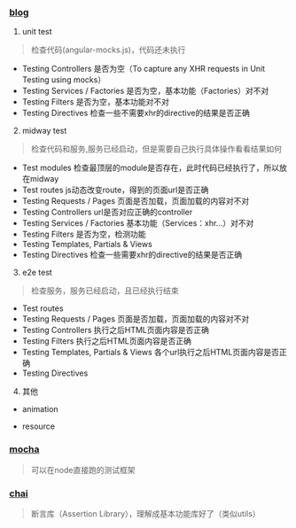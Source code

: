 ### [blog](http://www.yearofmoo.com/2013/01/full-spectrum-testing-with-angularjs-and-karma.html)

1. unit test

> 检查代码(angular-mocks.js)，代码还未执行

* Testing Controllers 是否为空（To capture any XHR requests in Unit Testing using mocks）
* Testing Services / Factories 是否为空，基本功能（Factories）对不对
* Testing Filters 是否为空，基本功能对不对
* Testing Directives 检查一些不需要xhr的directive的结果是否正确

2. midway test

> 检查代码和服务,服务已经启动，但是需要自己执行具体操作看看结果如何

* Test modules 检查最顶层的module是否存在，此时代码已经执行了，所以放在midway
* Test routes js动态改变route，得到的页面url是否正确
* Testing Requests / Pages 页面是否加载，页面加载的内容对不对
* Testing Controllers url是否对应正确的controller
* Testing Services / Factories 基本功能（Services：xhr...）对不对
* Testing Filters 是否为空，检测功能
* Testing Templates, Partials & Views
* Testing Directives 检查一些需要xhr的directive的结果是否正确

3. e2e test

> 检查服务，服务已经启动，且已经执行结束

* Test routes
* Testing Requests / Pages 页面是否加载，页面加载的内容对不对
* Testing Controllers 执行之后HTML页面内容是否正确
* Testing Filters 执行之后HTML页面内容是否正确
* Testing Templates, Partials & Views 各个url执行之后HTML页面内容是否正确
* Testing Directives

4. 其他

* animation

* resource

### [mocha](http://mochajs.org/)

> 可以在node直接跑的测试框架

### [chai](http://chaijs.com/)

> 断言库（Assertion Library），理解成基本功能库好了（类似utils）


